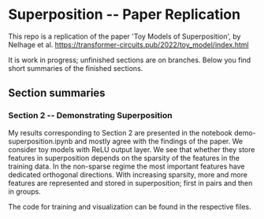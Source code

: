 # Superposition -- Paper Replication
This repo is a replication of the paper 'Toy Models of Superposition', by Nelhage et al. https://transformer-circuits.pub/2022/toy_model/index.html

It is work in progress; unfinished sections are on branches. Below you find short summaries of the finished sections.


## Section summaries

### Section 2 -- Demonstrating Superposition
My results corresponding to Section 2 are presented in the notebook demo-superposition.ipynb and mostly agree with the findings of the paper. We consider toy models with ReLU output layer. We see that whether they store features in superposition depends on the sparsity of the features in the training data. In the non-sparse regime the most important features have dedicated orthogonal directions. With increasing sparsity, more and more features are represented and stored in superposition; first in pairs and then in groups.

The code for training and visualization can be found in the respective files.
